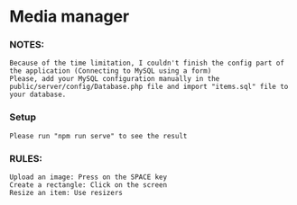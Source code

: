 # Media manager

### NOTES:
```
Because of the time limitation, I couldn't finish the config part of the application (Connecting to MySQL using a form)
Please, add your MySQL configuration manually in the public/server/config/Database.php file and import "items.sql" file to your database.
```

### Setup
```
Please run "npm run serve" to see the result
```

### RULES:
```
Upload an image: Press on the SPACE key
Create a rectangle: Click on the screen
Resize an item: Use resizers
```
